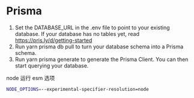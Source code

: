 # Prisma

1. Set the DATABASE_URL in the .env file to point to your existing database. If your database has no tables yet, read <https://pris.ly/d/getting-started>
2. Run yarn prisma db pull to turn your database schema into a Prisma schema.
3. Run yarn prisma generate to generate the Prisma Client. You can then start querying your database.

node 运行 esm 选项

```bash
NODE_OPTIONS=--experimental-specifier-resolution=node
```
